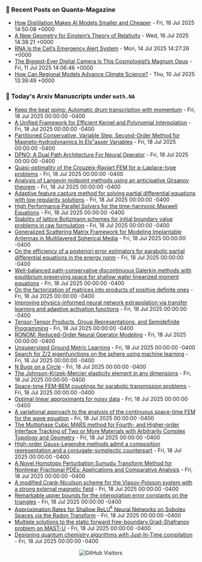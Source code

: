 ### 📝 Recent Posts on Quanta-Magazine
<!-- quanta starts -->
* <a href="https://www.quantamagazine.org/how-distillation-makes-ai-models-smaller-and-cheaper-20250718/">How Distillation Makes AI Models Smaller and Cheaper</a> - Fri, 18 Jul 2025 14:50:08 +0000
* <a href="https://www.quantamagazine.org/a-new-geometry-for-einsteins-theory-of-relativity-20250716/">A New Geometry for Einstein’s Theory of Relativity</a> - Wed, 16 Jul 2025 14:38:21 +0000
* <a href="https://www.quantamagazine.org/rna-is-the-cells-emergency-alert-system-20250714/">RNA Is the Cell’s Emergency Alert System</a> - Mon, 14 Jul 2025 14:27:26 +0000
* <a href="https://www.quantamagazine.org/the-biggest-ever-digital-camera-is-this-cosmologists-magnum-opus-20250711/">The Biggest-Ever Digital Camera Is This Cosmologist’s Magnum Opus</a> - Fri, 11 Jul 2025 14:06:46 +0000
* <a href="https://www.quantamagazine.org/how-can-regional-models-advance-climate-science-20250710/">How Can Regional Models Advance Climate Science?</a> - Thu, 10 Jul 2025 13:39:49 +0000
<!-- quanta ends -->


### 📝 Today's Arxiv Manuscripts under ``math.NA``
<!-- arxiv-math-na starts -->
* <a href="https://arxiv.org/abs/2507.12596">Keep the beat going: Automatic drum transcription with momentum</a> - Fri, 18 Jul 2025 00:00:00 -0400
* <a href="https://arxiv.org/abs/2507.12629">A Unified Framework for Efficient Kernel and Polynomial Interpolation</a> - Fri, 18 Jul 2025 00:00:00 -0400
* <a href="https://arxiv.org/abs/2507.12700">Partitioned Conservative, Variable Step, Second-Order Method for Magneto-hydrodynamics In Els"asser Variables</a> - Fri, 18 Jul 2025 00:00:00 -0400
* <a href="https://arxiv.org/abs/2507.12719">DPNO: A Dual Path Architecture For Neural Operator</a> - Fri, 18 Jul 2025 00:00:00 -0400
* <a href="https://arxiv.org/abs/2507.12742">Quasi-optimality of the Crouzeix-Raviart FEM for p-Laplace-type problems</a> - Fri, 18 Jul 2025 00:00:00 -0400
* <a href="https://arxiv.org/abs/2507.12791">Analysis of Langevin midpoint methods using an anticipative Girsanov theorem</a> - Fri, 18 Jul 2025 00:00:00 -0400
* <a href="https://arxiv.org/abs/2507.12941">Adaptive feature capture method for solving partial differential equations with low regularity solutions</a> - Fri, 18 Jul 2025 00:00:00 -0400
* <a href="https://arxiv.org/abs/2507.13066">High Performance Parallel Solvers for the time-harmonic Maxwell Equations</a> - Fri, 18 Jul 2025 00:00:00 -0400
* <a href="https://arxiv.org/abs/2507.13108">Stability of lattice Boltzmann schemes for initial boundary value problems in raw formulation</a> - Fri, 18 Jul 2025 00:00:00 -0400
* <a href="https://arxiv.org/abs/2507.13119">Generalized Scattering Matrix Framework for Modeling Implantable Antennas in Multilayered Spherical Media</a> - Fri, 18 Jul 2025 00:00:00 -0400
* <a href="https://arxiv.org/abs/2507.13188">On the efficiency of a posteriori error estimators for parabolic partial differential equations in the energy norm</a> - Fri, 18 Jul 2025 00:00:00 -0400
* <a href="https://arxiv.org/abs/2507.13284">Well-balanced path-conservative discontinuous Galerkin methods with equilibrium preserving space for shallow water linearized moment equations</a> - Fri, 18 Jul 2025 00:00:00 -0400
* <a href="https://arxiv.org/abs/2507.12560">On the factorization of matrices into products of positive definite ones</a> - Fri, 18 Jul 2025 00:00:00 -0400
* <a href="https://arxiv.org/abs/2507.12659">Improving physics-informed neural network extrapolation via transfer learning and adaptive activation functions</a> - Fri, 18 Jul 2025 00:00:00 -0400
* <a href="https://arxiv.org/abs/2507.12729">Tensor-Tensor Products, Group Representations, and Semidefinite Programming</a> - Fri, 18 Jul 2025 00:00:00 -0400
* <a href="https://arxiv.org/abs/2507.12814">RONOM: Reduced-Order Neural Operator Modeling</a> - Fri, 18 Jul 2025 00:00:00 -0400
* <a href="https://arxiv.org/abs/2507.13094">Unsupervised Ground Metric Learning</a> - Fri, 18 Jul 2025 00:00:00 -0400
* <a href="https://arxiv.org/abs/2507.13122">Search for Z/2 eigenfunctions on the sphere using machine learning</a> - Fri, 18 Jul 2025 00:00:00 -0400
* <a href="https://arxiv.org/abs/2507.13333">N Bugs on a Circle</a> - Fri, 18 Jul 2025 00:00:00 -0400
* <a href="https://arxiv.org/abs/2403.13189">The Johnson-Krizek-Mercier elasticity element in any dimensions</a> - Fri, 18 Jul 2025 00:00:00 -0400
* <a href="https://arxiv.org/abs/2409.14449">Space-time FEM-BEM couplings for parabolic transmission problems</a> - Fri, 18 Jul 2025 00:00:00 -0400
* <a href="https://arxiv.org/abs/2412.01287">Optimal linear approximants for noisy data</a> - Fri, 18 Jul 2025 00:00:00 -0400
* <a href="https://arxiv.org/abs/2501.11494">A variational approach to the analysis of the continuous space-time FEM for the wave equation</a> - Fri, 18 Jul 2025 00:00:00 -0400
* <a href="https://arxiv.org/abs/2506.11897">The Multiphase Cubic MARS method for Fourth- and Higher-order Interface Tracking of Two or More Materials with Arbitrarily Complex Topology and Geometry</a> - Fri, 18 Jul 2025 00:00:00 -0400
* <a href="https://arxiv.org/abs/2506.16809">High-order Gauss-Legendre methods admit a composition representation and a conjugate-symplectic counterpart</a> - Fri, 18 Jul 2025 00:00:00 -0400
* <a href="https://arxiv.org/abs/2506.20457">A Novel Homotopy Perturbation Sumudu Transform Method for Nonlinear Fractional PDEs: Applications and Comparative Analysis</a> - Fri, 18 Jul 2025 00:00:00 -0400
* <a href="https://arxiv.org/abs/2507.02459">A modified Crank-Nicolson scheme for the Vlasov-Poisson system with a strong external magnetic field</a> - Fri, 18 Jul 2025 00:00:00 -0400
* <a href="https://arxiv.org/abs/2507.04032">Remarkable upper bounds for the interpolation error constants on the triangles</a> - Fri, 18 Jul 2025 00:00:00 -0400
* <a href="https://arxiv.org/abs/2408.10996">Approximation Rates for Shallow ReLU$^k$ Neural Networks on Sobolev Spaces via the Radon Transform</a> - Fri, 18 Jul 2025 00:00:00 -0400
* <a href="https://arxiv.org/abs/2503.05674">Multiple solutions to the static forward free-boundary Grad-Shafranov problem on MAST-U</a> - Fri, 18 Jul 2025 00:00:00 -0400
* <a href="https://arxiv.org/abs/2507.09772">Designing quantum chemistry algorithms with Just-In-Time compilation</a> - Fri, 18 Jul 2025 00:00:00 -0400
<!-- arxiv-math-na ends -->

<div align="center">
  
![GitHub Visitors](https://api.visitorbadge.io/api/visitors?path=https%3A%2F%2Fgithub.com%2Flowrank&label=profile%20views&labelColor=%231e1e2e&countColor=%23cba6f7)



</div>
